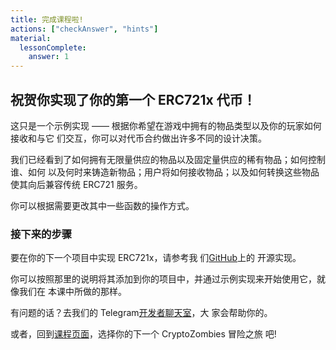 ```yaml
---
title: 完成课程啦!
actions: ["checkAnswer", "hints"]
material:
  lessonComplete:
    answer: 1
---
```


## 祝贺你实现了你的第一个 ERC721x 代币！

这只是一个示例实现 —— 根据你希望在游戏中拥有的物品类型以及你的玩家如何接收和与它
们交互，你可以对代币合约做出许多不同的设计决策。

我们已经看到了如何拥有无限量供应的物品以及固定量供应的稀有物品；如何控制谁、如何
以及何时来铸造新物品；用户将如何接收物品；以及如何转换这些物品使其向后兼容传统
ERC721 服务。

你可以根据需要更改其中一些函数的操作方式。

### 接下来的步骤

要在你的下一个项目中实现 ERC721x，请参考我
们<a href="https://github.com/loomnetwork/erc721x" target=_blank>GitHub</a>上的
开源实现。

你可以按照那里的说明将其添加到你的项目中，并通过示例实现来开始使用它，就像我们在
本课中所做的那样。

有问题的话？去我们的
Telegram<a href="https://t.me/loomnetworkdev" target=_blank>开发者聊天室</a>，大
家会帮助你的。

或者，回到<a href="/course">课程页面</a>，选择你的下一个 CryptoZombies 冒险之旅
吧!
